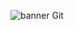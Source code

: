 ![banner Git](https://user-images.githubusercontent.com/113167724/215474830-cceb56c9-2bcb-488f-852b-a144cdc8c016.jpg)
